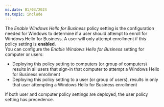 ```yaml
---
ms.date: 01/03/2024
ms.topic: include
---
```


The *Enable Windows Hello for Business* policy setting is the configuration needed for Windows to determine if a user should attempt to enroll for Windows Hello for Business. A user will only attempt enrollment if this policy setting is **enabled**.\
You can configure the *Enable Windows Hello for Business* setting for computer or users:

- Deploying this policy setting to computers (or group of computers) results in all users that sign-in that computer to attempt a Windows Hello for Business enrollment
- Deploying this policy setting to a user (or group of users), results in only that user attempting a Windows Hello for Business enrollment

If both user and computer policy settings are deployed, the user policy setting has precedence.
